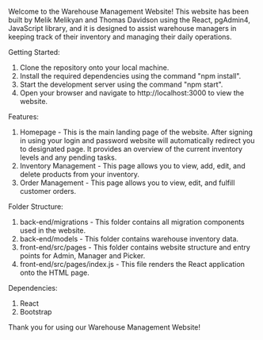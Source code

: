 Welcome to the Warehouse Management Website!
This website has been built by Melik Melikyan and Thomas Davidson using the React, pgAdmin4, JavaScript library, and it is
designed to assist warehouse managers in keeping track of their inventory and managing their daily operations.

Getting Started:
1. Clone the repository onto your local machine.
2. Install the required dependencies using the command "npm install".
3. Start the development server using the command "npm start".
4. Open your browser and navigate to http://localhost:3000 to view the website.

Features:
1. Homepage - This is the main landing page of the website. After signing in using your login and password website will automatically redirect you to designated page. It provides an overview of the current inventory levels and any pending tasks.
2. Inventory Management - This page allows you to view, add, edit, and delete products from your inventory.
3. Order Management - This page allows you to view, edit, and fulfill customer orders.


Folder Structure:
1. back-end/migrations - This folder contains all migration components used in the website.
2. back-end/models - This folder contains warehouse inventory data.
3. front-end/src/pages - This folder contains website structure and entry points for Admin, Manager and Picker.
4. front-end/src/pages/index.js - This file renders the React application onto the HTML page.

Dependencies:
1. React
2. Bootstrap 

Thank you for using our Warehouse Management Website!
